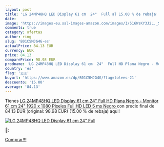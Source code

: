 ```yaml
---
layout: post
title: 'LG 24MP48HQ LED Display 61 cm  24"  Full al 15.00 % de rebaja'
date: 
image: 'https://images-eu.ssl-images-amazon.com/images/I/516WsKY3J2L._SL200_.jpg'
comments: true
category: ofertas
author: ring
slug: 'B01C5MJG4G-es'
actualPrice: 84.13 EUR
currency: EUR
price: 84.13
comparePrice: 98.98 EUR
prodname: 'LG 24MP48HQ LED Display 61 cm  24"  Full HD Plana Negro - Monitor  61 cm  24"   1920 x 1080 Pixeles  Full HD  LED  5 ms  Negro '
country: 'es'
flag: '🇪🇸'
buyurl: 'https://www.amazon.es/dp/B01C5MJG4G/?tag=tolees-21'
descuento: '15.00'
average: '84.13'
---
```


Tienes [LG 24MP48HQ LED Display 61 cm  24"  Full HD Plana Negro - Monitor  61 cm  24"   1920 x 1080 Pixeles  Full HD  LED  5 ms  Negro ](https://www.amazon.es/dp/B01C5MJG4G/?tag=tolees-21) con precio final de  84.13 EUR (original: 98.98 EUR) (15.00 %  de rebaja) aqui!

[![LG 24MP48HQ LED Display 61 cm  24"  Full](https://images-eu.ssl-images-amazon.com/images/I/516WsKY3J2L._SL200_.jpg)](https://www.amazon.es/dp/B01C5MJG4G/?tag=tolees-21)

🔎:


[Comprar!!!](https://www.amazon.es/dp/B01C5MJG4G/?tag=tolees-21)
